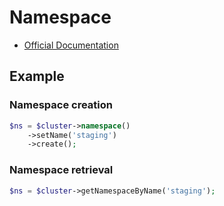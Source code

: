 # Namespace

- [Official Documentation](https://kubernetes.io/docs/concepts/overview/working-with-objects/namespaces/)

## Example

### Namespace creation

```php
$ns = $cluster->namespace()
    ->setName('staging')
    ->create();
```

### Namespace retrieval

```php
$ns = $cluster->getNamespaceByName('staging');
```
